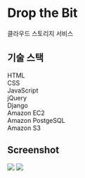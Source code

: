 # Drop the Bit
클라우드 스토리지 서비스

## 기술 스택
HTML<br>
CSS<br>
JavaScript<br>
jQuery<br>
Django<br>
Amazon EC2<br>
Amazon PostgeSQL<br>
Amazon S3<br>


## Screenshot
<div>
  <img src="https://user-images.githubusercontent.com/19388573/85133014-dce27300-b274-11ea-9b8f-ac442b4af3a2.png">
  <img src="https://user-images.githubusercontent.com/19388573/85133778-4b740080-b276-11ea-8820-f6162b0d38e9.png">
</div>
